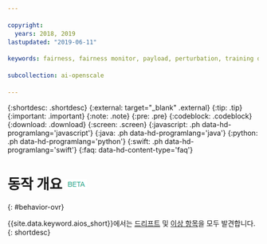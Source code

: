 ```yaml
---

copyright:
  years: 2018, 2019
lastupdated: "2019-06-11"

keywords: fairness, fairness monitor, payload, perturbation, training data, debiased

subcollection: ai-openscale

---
```


{:shortdesc: .shortdesc}
{:external: target="_blank" .external}
{:tip: .tip}
{:important: .important}
{:note: .note}
{:pre: .pre}
{:codeblock: .codeblock}
{:download: .download}
{:screen: .screen}
{:javascript: .ph data-hd-programlang='javascript'}
{:java: .ph data-hd-programlang='java'}
{:python: .ph data-hd-programlang='python'}
{:swift: .ph data-hd-programlang='swift'}
{:faq: data-hd-content-type='faq'}

# 동작 개요 ![베타 태그](images/beta.png)
{: #behavior-ovr}

{{site.data.keyword.aios_short}}에서는 [드리프트](https://test.cloud.ibm.com/docs/services/ai-openscale?topic=ai-openscale-behavior-drift-ovr) 및 [이상 항목](https://test.cloud.ibm.com/docs/services/ai-openscale?topic=ai-openscale-behavior-anomalies)을 모두 발견합니다.
{: shortdesc}
